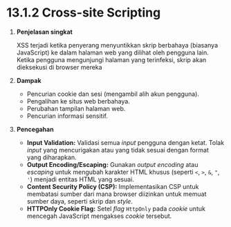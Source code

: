 # 13.1.2 Cross-site Scripting

1. **Penjelasan singkat**
    
    XSS terjadi ketika penyerang menyuntikkan skrip berbahaya (biasanya JavaScript) ke dalam halaman web yang dilihat oleh pengguna lain. Ketika pengguna mengunjungi halaman yang terinfeksi, skrip akan dieksekusi di browser mereka
    
2. **Dampak**
    - Pencurian cookie dan sesi (mengambil alih akun pengguna).
    - Pengalihan ke situs web berbahaya.
    - Perubahan tampilan halaman web.
    - Pencurian informasi sensitif.
3. **Pencegahan**
    - **Input Validation:** Validasi semua *input* pengguna dengan ketat. Tolak *input* yang mencurigakan atau yang tidak sesuai dengan format yang diharapkan.
    - **Output Encoding/Escaping:** Gunakan *output encoding* atau *escaping* untuk mengubah karakter HTML khusus (seperti `<`, `>`, `&`, `"`, `'`) menjadi entitas HTML yang sesuai.
    - **Content Security Policy (CSP):** Implementasikan CSP untuk membatasi sumber dari mana browser diizinkan untuk memuat sumber daya, seperti skrip dan *style*.
    - **HTTPOnly Cookie Flag:** Setel *flag* `HttpOnly` pada *cookie* untuk mencegah JavaScript mengakses *cookie* tersebut.